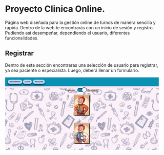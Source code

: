 # Proyecto Clinica Online.

Página web diseñada para la gestión online de turnos de manera sencilla y rápida. Dentro de la web te encontrarás con un inicio de sesión y registro. Pudiendo así desempeñar, dependiendo el usuario, diferentes funcionalidades.

## Registrar
Dentro de esta sección encontraras una selección de usuario para registrar, ya sea paciente o especialista. Luego, deberá llenar un formulario.

![App Screenshot](./src/assets/resources/imgReadme/register.png)

